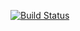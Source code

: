 [![Build Status](https://travis-ci.org/pandawarrior91/TryJenkins.svg?branch=master)](https://travis-ci.org/pandawarrior91/TryJenkins)
